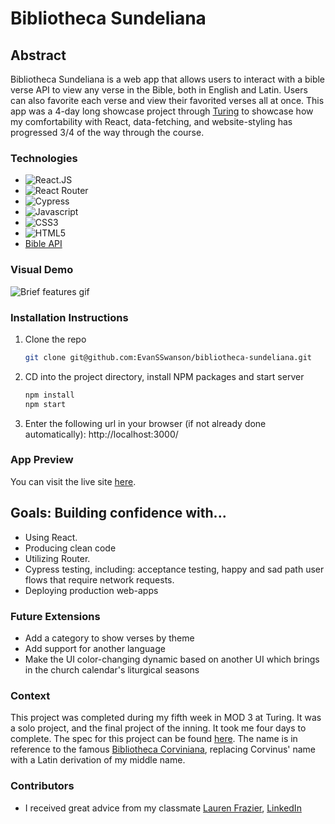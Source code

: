 # Bibliotheca Sundeliana

## Abstract

Bibliotheca Sundeliana is a web app that allows users to interact with a bible verse API to view any verse in the Bible, both in English and Latin. Users can also favorite each verse and view their favorited verses all at once. This app was a 4-day long showcase project through [Turing](https://turing.edu/) to showcase how my comfortability with React, data-fetching, and website-styling has progressed 3/4 of the way through the course.

### Technologies

- ![React.JS](https://img.shields.io/badge/-ReactJS-61DAFB?logo=react&logoColor=white&style=plastic)
- ![React Router](https://img.shields.io/badge/-React%20Router-CA4245?logo=react-router&logoColor=white&style=plastic)
- ![Cypress](https://img.shields.io/badge/-Cypress-17202C?logo=cypress&logoColor=white&style=plastic)
- ![Javascript](https://img.shields.io/badge/-Javascript-F7DF1E?logo=javascript&logoColor=white&style=plastic)
- ![CSS3](https://img.shields.io/badge/-CSS3-1572B6?logo=css3&logoColor=white&style=plastic)
- ![HTML5](https://img.shields.io/badge/-HTML5-E34F26?logo=html5&logoColor=white&style=plastic)
- [Bible API](https://bible-api.com/)

### Visual Demo

![Brief features gif](https://media.giphy.com/media/oYb53u2PkUghj1NflL/giphy.gif)

### Installation Instructions
1. Clone the repo
   ```sh
   git clone git@github.com:EvanSSwanson/bibliotheca-sundeliana.git
   ```
2. CD into the project directory, install NPM packages and start server
   ```sh
   npm install
   npm start
   ``` 
3. Enter the following url in your browser (if not already done automatically): http://localhost:3000/

### App Preview 
You can visit the live site [here](https://bibliotheca-sundeliana.netlify.app/).

## Goals: Building confidence with...
- Using React.
- Producing clean code
- Utilizing Router.
- Cypress testing, including: acceptance testing, happy and sad path user flows that require network requests.
- Deploying production web-apps


### Future Extensions
- Add a category to show verses by theme
- Add support for another language
- Make the UI color-changing dynamic based on another UI which brings in the church calendar's liturgical seasons

### Context
This project was completed during my fifth week in MOD 3 at Turing. It was a solo project, and the final project of the inning. It took me four days to complete. The spec for this project can be found [here](https://frontend.turing.edu/projects/module-3/showcase.html). The name is in reference to the famous [Bibliotheca Corviniana](https://en.wikipedia.org/wiki/Bibliotheca_Corviniana), replacing Corvinus' name with a Latin derivation of my middle name.

### Contributors

- I received great advice from my classmate [Lauren Frazier](https://github.com/FrazierLE), [LinkedIn](https://www.linkedin.com/in/lauren-frazier-745053188/)
